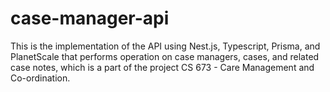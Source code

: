 # case-manager-api
This is the implementation of the API using Nest.js, Typescript, Prisma, and PlanetScale that performs operation on case managers, cases, and related case notes, which is a part of the project CS 673 - Care Management and Co-ordination.
